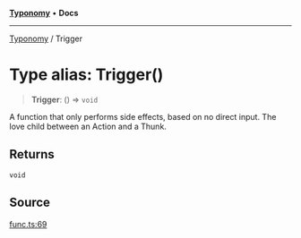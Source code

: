 [**Typonomy**](../README.md) • **Docs**

***

[Typonomy](../globals.md) / Trigger

# Type alias: Trigger()

> **Trigger**: () => `void`

A function that only performs side effects, based on no direct input.
The love child between an Action and a Thunk.

## Returns

`void`

## Source

[func.ts:69](https://github.com/softcraft-development/typonomy/blob/98e4fa0887f0ca1053297997df20bd5aab7be107/src/func.ts#L69)
